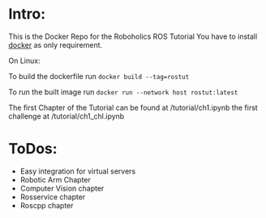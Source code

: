 # Intro:
This is the Docker Repo for the Roboholics ROS Tutorial
You have to install [docker](https://docs.docker.com/install/) as only requirement.

On Linux:

To build the dockerfile run 
```docker build --tag=rostut```

To run the built image run
```docker run --network host rostut:latest```

The first Chapter of the Tutorial can be found at /tutorial/ch1.ipynb the first challenge at /tutorial/ch1_chl.ipynb

# ToDos:
- Easy integration for virtual servers 
- Robotic Arm Chapter
- Computer Vision chapter
- Rosservice chapter
- Roscpp chapter
